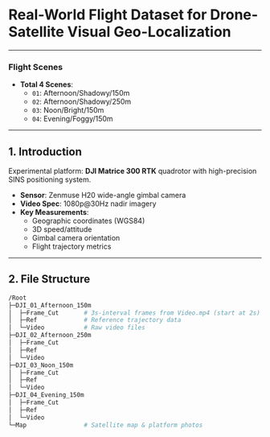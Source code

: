 # Real-World Flight Dataset for Drone-Satellite Visual Geo-Localization

---

### Flight Scenes
- **Total 4 Scenes**:
  - `01`: Afternoon/Shadowy/150m  
  - `02`: Afternoon/Shadowy/250m  
  - `03`: Noon/Bright/150m  
  - `04`: Evening/Foggy/150m  

---

## 1. Introduction
Experimental platform: **DJI Matrice 300 RTK** quadrotor with high-precision SINS positioning system.  
- **Sensor**: Zenmuse H20 wide-angle gimbal camera  
- **Video Spec**: 1080p@30Hz nadir imagery  
- **Key Measurements**:
  - Geographic coordinates (WGS84)  
  - 3D speed/attitude  
  - Gimbal camera orientation  
  - Flight trajectory metrics

---

## 2. File Structure
```bash
/Root
├─DJI_01_Afternoon_150m
│  ├─Frame_Cut       # 3s-interval frames from Video.mp4 (start at 2s)
│  ├─Ref             # Reference trajectory data
│  └─Video           # Raw video files
├─DJI_02_Afternoon_250m
│  ├─Frame_Cut
│  ├─Ref
│  └─Video
├─DJI_03_Noon_150m
│  ├─Frame_Cut
│  ├─Ref
│  └─Video
├─DJI_04_Evening_150m
│  ├─Frame_Cut
│  ├─Ref
│  └─Video
└─Map                # Satellite map & platform photos
